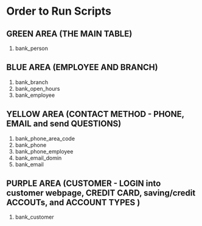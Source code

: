 # Order to Run Scripts
## GREEN AREA (THE MAIN TABLE)
1. bank_person

## BLUE AREA (EMPLOYEE AND BRANCH)
1. bank_branch 
2. bank_open_hours
3. bank_employee

## YELLOW AREA (CONTACT METHOD - PHONE, EMAIL and send QUESTIONS)
1. bank_phone_area_code
2. bank_phone
3. bank_phone_employee
4. bank_email_domin
5. bank_email

## PURPLE AREA (CUSTOMER - LOGIN into customer webpage, CREDIT CARD, saving/credit ACCOUTs, and ACCOUNT TYPES )
1. bank_customer
